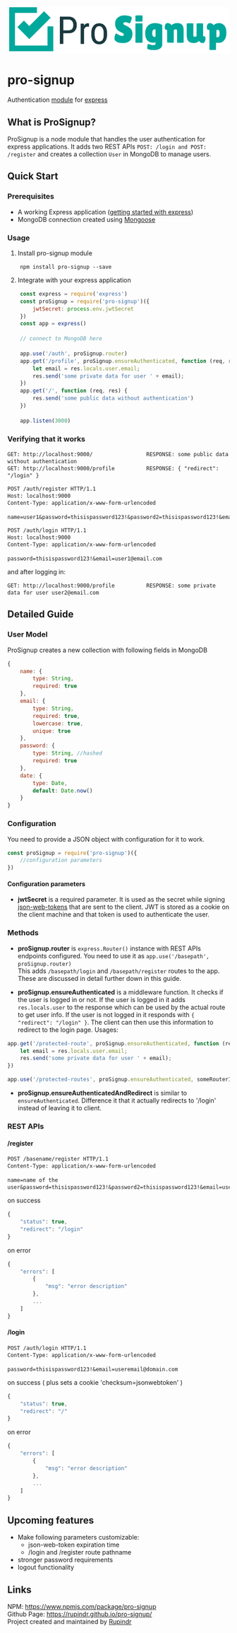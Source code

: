 ![ProSignup Logo](https://raw.githubusercontent.com/rupindr/pro-signup/master/docs/pro-signup-logo.png)
# pro-signup  
  
Authentication [module](https://www.npmjs.com/package/pro-signup) for [express](https://github.com/expressjs/express)  

## What is ProSignup?

ProSignup is a node module that handles the user authentication for express applications. It adds two REST APIs ```POST: /login and POST: /register``` and creates a collection ```User``` in MongoDB to manage users.

## Quick Start  
### Prerequisites
* A working Express application ([getting started with express](https://expressjs.com/en/starter/hello-world.html))
* MongoDB connection created using [Mongoose](https://mongoosejs.com/)

### Usage
1. Install pro-signup module  
```
    npm install pro-signup --save
```  
2. Integrate with your express application  
```javascript
    const express = require('express')
    const proSignup = require('pro-signup')({
        jwtSecret: process.env.jwtSecret
    })
    const app = express()

    // connect to MongoDB here

    app.use('/auth', proSignup.router)
    app.get('/profile', proSignup.ensureAuthenticated, function (req, res) {
        let email = res.locals.user.email;
        res.send('some private data for user ' + email);
    })
    app.get('/', function (req, res) {
        res.send('some public data without authentication')
    })

    app.listen(3000)
```

### Verifying that it works
```
GET: http://localhost:9000/                 RESPONSE: some public data without authentication
GET: http://localhost:9000/profile          RESPONSE: { "redirect": "/login" }
```
```
POST /auth/register HTTP/1.1
Host: localhost:9000
Content-Type: application/x-www-form-urlencoded

name=user1&password=thisispassword123!&password2=thisispassword123!&email=user1@email.com
```
```
POST /auth/login HTTP/1.1
Host: localhost:9000
Content-Type: application/x-www-form-urlencoded

password=thisispassword123!&email=user1@email.com
```
and after logging in:
```
GET: http://localhost:9000/profile          RESPONSE: some private data for user user2@email.com
```
## Detailed Guide

### User Model

ProSignup creates a new collection with following fields in MongoDB
```javascript
{
    name: {
        type: String,
        required: true
    },
    email: {
        type: String,
        required: true,
        lowercase: true,
        unique: true
    },
    password: {
        type: String, //hashed
        required: true
    },
    date: {
        type: Date,
        default: Date.now()
    }
}
```

### Configuration
You need to provide a JSON object with configuration for it to work.
```javascript
const proSignup = require('pro-signup')({
    //configuration parameters
})
```
#### Configuration parameters
* **jwtSecret** is a required parameter. It is used as the secret while signing [json-web-tokens](https://www.npmjs.com/package/jsonwebtoken) that are sent to the client. JWT is stored as a cookie on the client machine and that token is used to authenticate the user.

### Methods
* **proSignup.router** is ```express.Router()``` instance with REST APIs endpoints configured. You need to use it as ```app.use('/basepath', proSignup.router)```  
    This adds ```/basepath/login``` and ```/basepath/register``` routes to the app. These are discussed in detail further down in this guide.

* **proSignup.ensureAuthenticated** is a middleware function. It checks if the user is logged in or not. If the user is logged in it adds ```res.locals.user``` to the response which can be used by the actual route to get user info.
If the user is not logged in it responds with ```{ "redirect": "/login" }```. The client can then use this information to redirect to the login page. Usages:  

```javascript
app.get('/protected-route', proSignup.ensureAuthenticated, function (req, res) {
    let email = res.locals.user.email;
    res.send('some private data for user ' + email);
})
```
```javascript
app.use('/protected-routes', proSignup.ensureAuthenticated, someRouterInstance)
```

* **proSignup.ensureAuthenticatedAndRedirect** is similar to ```ensureAuthenticated```. Difference it that it actually redirects to '/login' instead of leaving it to client.

### REST APIs
#### /register

```
POST /basename/register HTTP/1.1
Content-Type: application/x-www-form-urlencoded

name=name of the user&password=thisispassword123!&password2=thisispassword123!&email=useremail@domain.com
```
on success
```javascript
{
    "status": true,
    "redirect": "/login"
}
```
on error
```javascript
{
    "errors": [
        {
            "msg": "error description"
        },
        ...
    ]
}
```
#### /login
```
POST /auth/login HTTP/1.1
Content-Type: application/x-www-form-urlencoded

password=thisispassword123!&email=useremail@domain.com
```
on success ( plus sets a cookie 'checksum=jsonwebtoken' )
```javascript
{
    "status": true,
    "redirect": "/"
}
```
on error
```javascript
{
    "errors": [
        {
            "msg": "error description"
        },
        ...
    ]
}
```

## Upcoming features
* Make following parameters customizable:
    * json-web-token expiration time
    * /login and /register route pathname
* stronger password requirements
* logout functionality

## Links
NPM: https://www.npmjs.com/package/pro-signup  
Github Page: https://rupindr.github.io/pro-signup/  
Project created and maintained by [Rupindr](https://rupindr.com)  
